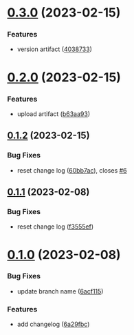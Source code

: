 # [0.3.0](https://github.com/wjuszczyk/greetings-ci/compare/v0.2.0...v0.3.0) (2023-02-15)


### Features

* version  artifact ([4038733](https://github.com/wjuszczyk/greetings-ci/commit/4038733c7df996c79becb722361e2ed9290f2750))



# [0.2.0](https://github.com/wjuszczyk/greetings-ci/compare/v0.1.2...v0.2.0) (2023-02-15)


### Features

* upload artifact ([b63aa93](https://github.com/wjuszczyk/greetings-ci/commit/b63aa93a11e74bdf9a0c87e72c7048a4fedc95a5))



## [0.1.2](https://github.com/wjuszczyk/greetings-ci/compare/v0.1.1...v0.1.2) (2023-02-15)


### Bug Fixes

* reset change log ([60bb7ac](https://github.com/wjuszczyk/greetings-ci/commit/60bb7ac95378bf2691a8edb801277c614cafc642)), closes [#6](https://github.com/wjuszczyk/greetings-ci/issues/6)



## [0.1.1](https://github.com/wjuszczyk/greetings-ci/compare/v0.1.0...v0.1.1) (2023-02-08)


### Bug Fixes

* reset change  log ([f3555ef](https://github.com/wjuszczyk/greetings-ci/commit/f3555ef344d38c8df95059631805ffa494eed4f0))



# [0.1.0](https://github.com/wjuszczyk/greetings-ci/compare/6a29fbcb6072a01be25361e8bbb28c95a419c20e...v0.1.0) (2023-02-08)


### Bug Fixes

*  update branch name ([6acf115](https://github.com/wjuszczyk/greetings-ci/commit/6acf1159618988e0d0dba555b09c456c5f53773a))


### Features

* add changelog ([6a29fbc](https://github.com/wjuszczyk/greetings-ci/commit/6a29fbcb6072a01be25361e8bbb28c95a419c20e))



